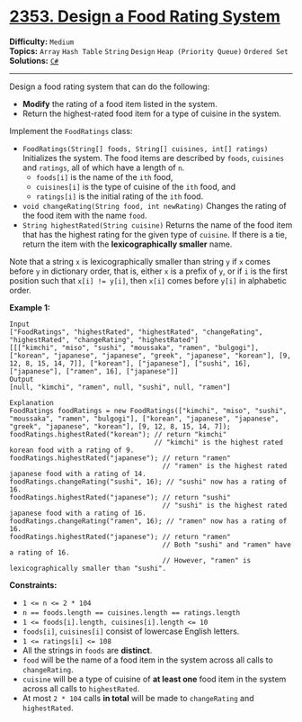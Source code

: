 # [2353. Design a Food Rating System](https://leetcode.com/problems/design-a-food-rating-system/)

**Difficulty:** `Medium`  
**Topics:** `Array` `Hash Table` `String` `Design` `Heap (Priority Queue)` `Ordered Set`  
**Solutions:** [`C#`](../../src/csharp/challenges/Problems/DesignAFoodRatingSystem.cs)  

---

Design a food rating system that can do the following:

* **Modify** the rating of a food item listed in the system.
* Return the highest-rated food item for a type of cuisine in the system.

Implement the `FoodRatings` class:

* `FoodRatings(String[] foods, String[] cuisines, int[] ratings)` Initializes the system. The food items are described by `foods`, `cuisines` and `ratings`, all of which have a length of `n`.
  + `foods[i]` is the name of the `ith` food,
  + `cuisines[i]` is the type of cuisine of the `ith` food, and
  + `ratings[i]` is the initial rating of the `ith` food.
* `void changeRating(String food, int newRating)` Changes the rating of the food item with the name `food`.
* `String highestRated(String cuisine)` Returns the name of the food item that has the highest rating for the given type of `cuisine`. If there is a tie, return the item with the **lexicographically smaller** name.

Note that a string `x` is lexicographically smaller than string `y` if `x` comes before `y` in dictionary order, that is, either `x` is a prefix of `y`, or if `i` is the first position such that `x[i] != y[i]`, then `x[i]` comes before `y[i]` in alphabetic order.

**Example 1:**

```
Input
["FoodRatings", "highestRated", "highestRated", "changeRating", "highestRated", "changeRating", "highestRated"]
[[["kimchi", "miso", "sushi", "moussaka", "ramen", "bulgogi"], ["korean", "japanese", "japanese", "greek", "japanese", "korean"], [9, 12, 8, 15, 14, 7]], ["korean"], ["japanese"], ["sushi", 16], ["japanese"], ["ramen", 16], ["japanese"]]
Output
[null, "kimchi", "ramen", null, "sushi", null, "ramen"]

Explanation
FoodRatings foodRatings = new FoodRatings(["kimchi", "miso", "sushi", "moussaka", "ramen", "bulgogi"], ["korean", "japanese", "japanese", "greek", "japanese", "korean"], [9, 12, 8, 15, 14, 7]);
foodRatings.highestRated("korean"); // return "kimchi"
                                    // "kimchi" is the highest rated korean food with a rating of 9.
foodRatings.highestRated("japanese"); // return "ramen"
                                      // "ramen" is the highest rated japanese food with a rating of 14.
foodRatings.changeRating("sushi", 16); // "sushi" now has a rating of 16.
foodRatings.highestRated("japanese"); // return "sushi"
                                      // "sushi" is the highest rated japanese food with a rating of 16.
foodRatings.changeRating("ramen", 16); // "ramen" now has a rating of 16.
foodRatings.highestRated("japanese"); // return "ramen"
                                      // Both "sushi" and "ramen" have a rating of 16.
                                      // However, "ramen" is lexicographically smaller than "sushi".
```

**Constraints:**

* `1 <= n <= 2 * 104`
* `n == foods.length == cuisines.length == ratings.length`
* `1 <= foods[i].length, cuisines[i].length <= 10`
* `foods[i]`, `cuisines[i]` consist of lowercase English letters.
* `1 <= ratings[i] <= 108`
* All the strings in `foods` are **distinct**.
* `food` will be the name of a food item in the system across all calls to `changeRating`.
* `cuisine` will be a type of cuisine of **at least one** food item in the system across all calls to `highestRated`.
* At most `2 * 104` calls **in total** will be made to `changeRating` and `highestRated`.